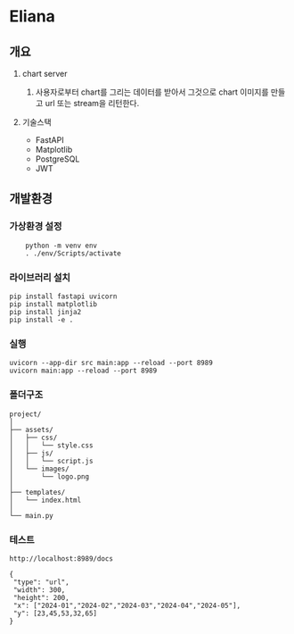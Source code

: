 # Eliana

## 개요

1. chart server
   1. 사용자로부터 chart를 그리는 데이터를 받아서 그것으로 chart 이미지를 만들고 url 또는 stream을 리턴한다.
   
2. 기술스택
   * FastAPI
   * Matplotlib
   * PostgreSQL
   * JWT

## 개발환경

### 가상환경 설정
```
    python -m venv env
    . ./env/Scripts/activate
```

### 라이브러리 설치

```
pip install fastapi uvicorn
pip install matplotlib
pip install jinja2
pip install -e .
```

### 실행

```
uvicorn --app-dir src main:app --reload --port 8989
uvicorn main:app --reload --port 8989
```

### 폴더구조
```
project/
│
├── assets/
│   ├── css/
│   │   └── style.css
│   ├── js/
│   │   └── script.js
│   └── images/
│       └── logo.png
│
├── templates/
│   └── index.html
│
└── main.py
```

 ### 테스트
 ```
 http://localhost:8989/docs

{
  "type": "url",
  "width": 300,
  "height": 200,
  "x": ["2024-01","2024-02","2024-03","2024-04","2024-05"],
  "y": [23,45,53,32,65]
}
```